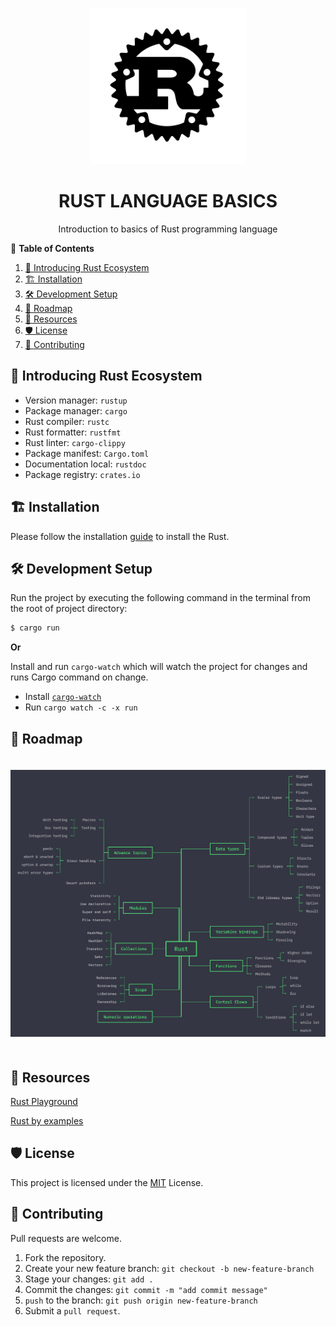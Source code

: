 <div align="center">
   <p>
      <a href="#" >
      <img src="assets/rust-logo.svg" alt="logo" style= "width: 250px;"/>
      </a>
   <p/>
   <h1 style="border-bottom: none">
      RUST LANGUAGE BASICS
   </h1>
   <p>Introduction to basics of Rust programming language
   <p/>
</div>

📖 **Table of Contents**

<!-- MDTOC maxdepth:6 firsth1:0 numbering:1 flatten:0 bullets:0 updateOnSave:1 -->

1. [👋 Introducing Rust Ecosystem](#👋-introducing-rust-ecosystem)
2. [🏗️ Installation](#🏗️-installation)
3. [🛠️ Development Setup](#🛠️-development-setup)
4. [🚀 Roadmap](#🚀-roadmap)
5. [📗 Resources](#📗-resources)
6. [🛡️ License](#🛡️-license)
7. [🤝 Contributing](#🤝-contributing)

<!-- /MDTOC -->

## 👋 Introducing Rust Ecosystem

- Version manager: `rustup`
- Package manager: `cargo`
- Rust compiler: `rustc`
- Rust formatter: `rustfmt`
- Rust linter: `cargo-clippy`
- Package manifest: `Cargo.toml`
- Documentation local: `rustdoc`
- Package registry: `crates.io`

## 🏗️ Installation

Please follow the installation [guide](https://www.rust-lang.org/tools/install) to install the Rust.

## 🛠️ Development Setup

Run the project by executing the following command in the terminal from the root of project directory:

```sh
$ cargo run
```

**Or**

Install and run `cargo-watch` which will watch the project for changes and runs Cargo command on change.

- Install [`cargo-watch`](https://crates.io/crates/cargo-watch)
- Run `cargo watch -c -x run`

## 🚀 Roadmap

<div align="center">
   <p>
      <a href="#" >
      <img src="assets/rust-roadmap.png" alt="logo" style= "margin: 20px 0;"/>
      </a>
   <p/>
</div>

## 📗 Resources

[Rust Playground](https://play.rust-lang.org/)

[Rust by examples](https://doc.rust-lang.org/stable/rust-by-example/index.html)

## 🛡️ License

This project is licensed under the [MIT](./LICENSE) License.

## 🤝 Contributing

Pull requests are welcome.

1. Fork the repository.
2. Create your new feature branch: `git checkout -b new-feature-branch`
3. Stage your changes: `git add .`
4. Commit the changes: `git commit -m "add commit message"`
5. `push` to the branch: `git push origin new-feature-branch`
6. Submit a `pull request`.
